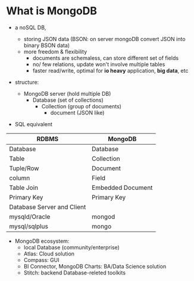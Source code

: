 # What is MongoDB
- a noSQL DB, 
  - storing JSON data (BSON: on server mongoDB convert JSON into binary BSON data)
  - more freedom & flexibility
    - documents are schemaless, can store different set of fields
    - no/ few relations, update won't involve multiple tables
    - faster read/write, optimal for **io heavy** application, **big data**, etc

- structure:
  - MongoDB server (hold multiple DB) 
    - Database (set of collections) 
      - Collection (group of documents) 
        - document (JSON like)

- SQL equivalent

|RDBMS|	MongoDB|
|--|--|
|Database|	Database|
|Table|	Collection|
|Tuple/Row|	Document|
|column|	Field|
|Table Join|	Embedded Document|
|Primary Key|	Primary Key|
|Database Server and Client|
|mysqld/Oracle|	mongod|
|mysql/sqlplus|	mongo|


- MongoDB ecosystem:
  - local Database (community/enterprise)
  - Atlas: Cloud solution
  - Compass: GUI
  - BI Connector, MongoDB Charts: BA/Data Science solution
  - Stitch: backend Database-releted toolkits